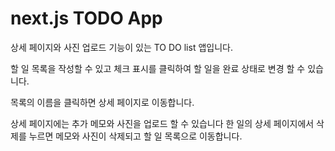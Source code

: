 # next.js TODO App

상세 페이지와 사진 업로드 기능이 있는 TO DO list 앱입니다.

할 일 목록을 작성할 수 있고
체크 표시를 클릭하여 할 일을 완료 상태로 변경 할 수 있습니다.

목록의 이름을 클릭하면 상세 페이지로 이동합니다.

상세 페이지에는 추가 메모와 사진을 업로드 할 수 있습니다
한 일의 상세 페이지에서 삭제를 누르면 메모와 사진이 삭제되고
할 일 목록으로 이동합니다.


